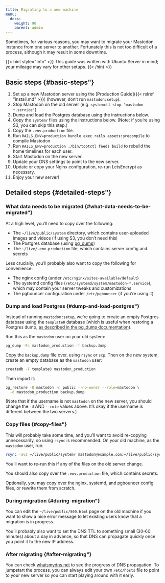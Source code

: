 ```yaml
---
title: Migrating to a new machine
menu:
  docs:
    weight: 90
    parent: admin
---
```


Sometimes, for various reasons, you may want to migrate your Mastodon instance from one server to another. Fortunately this is not too difficult of a process, although it may result in some downtime.

{{< hint style="info" >}}
This guide was written with Ubuntu Server in mind; your mileage may vary for other setups.
{{< /hint >}}

## Basic steps {#basic-steps"}

1. Set up a new Mastodon server using the [Production Guide]({{< relref "install.md" >}}) \(however, don’t run `mastodon:setup`\).
2. Stop Mastodon on the old server \(e.g. `systemctl stop 'mastodon-*.service'`\).
3. Dump and load the Postgres database using the instructions below.
4. Copy the `system/` files using the instructions below. \(Note: if you’re using S3, you can skip this step.\)
5. Copy the `.env.production` file.
6. Run `RAILS_ENV=production bundle exec rails assets:precompile` to compile Mastodon
7. Run `RAILS_ENV=production ./bin/tootctl feeds build` to rebuild the home timelines for each user.
8. Start Mastodon on the new server.
9. Update your DNS settings to point to the new server.
10. Update or copy your Nginx configuration, re-run LetsEncrypt as necessary.
11. Enjoy your new server!

## Detailed steps {#detailed-steps"}

### What data needs to be migrated {#what-data-needs-to-be-migrated"}

At a high level, you’ll need to copy over the following:

* The `~/live/public/system` directory, which contains user-uploaded images and videos \(if using S3, you don’t need this\)
* The Postgres database \(using [pg\_dump](https://www.postgresql.org/docs/9.1/static/backup-dump.html)\)
* The `~/live/.env.production` file, which contains server config and secrets

Less crucially, you’ll probably also want to copy the following for convenience:

* The nginx config \(under `/etc/nginx/sites-available/default`\)
* The systemd config files \(`/etc/systemd/system/mastodon-*.service`\), which may contain your server tweaks and customizations
* The pgbouncer configuration under `/etc/pgbouncer` \(if you’re using it\)

### Dump and load Postgres {#dump-and-load-postgres"}

Instead of running `mastodon:setup`, we’re going to create an empty Postgres database using the `template0` database \(which is useful when restoring a Postgres dump, [as described in the pg\_dump documentation](https://www.postgresql.org/docs/9.1/static/backup-dump.html#BACKUP-DUMP-RESTORE)\).

Run this as the `mastodon` user on your old system:

```bash
pg_dump -Fc mastodon_production -f backup.dump
```

Copy the `backup.dump` file over, using `rsync` or `scp`. Then on the new system, create an empty database as the `mastodon` user:

```bash
createdb -T template0 mastodon_production
```

Then import it:

```bash
pg_restore -U mastodon -n public --no-owner --role=mastodon \
  -d mastodon_production backup.dump
```

\(Note that if the username is not `mastodon` on the new server, you should change the `-U` AND `--role` values above. It’s okay if the username is different between the two servers.\)

### Copy files {#copy-files"}

This will probably take some time, and you’ll want to avoid re-copying unnecessarily, so using `rsync` is recommended. On your old machine, as the `mastodon` user, run:

```bash
rsync -avz ~/live/public/system/ mastodon@example.com:~/live/public/system/
```

You’ll want to re-run this if any of the files on the old server change.

You should also copy over the `.env.production` file, which contains secrets.

Optionally, you may copy over the nginx, systemd, and pgbouncer config files, or rewrite them from scratch.

### During migration {#during-migration"}

You can edit the `~/live/public/500.html` page on the old machine if you want to show a nice error message to let existing users know that a migration is in progress.

You’ll probably also want to set the DNS TTL to something small \(30-60 minutes\) about a day in advance, so that DNS can propagate quickly once you point it to the new IP address.

### After migrating {#after-migrating"}

You can check [whatsmydns.net](https://whatsmydns.net/) to see the progress of DNS propagation. To jumpstart the process, you can always edit your own `/etc/hosts` file to point to your new server so you can start playing around with it early.

